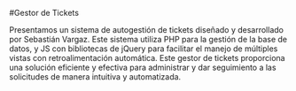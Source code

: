 #Gestor de Tickets

Presentamos un sistema de autogestión de tickets diseñado y desarrollado por Sebastián Vargaz. Este sistema utiliza PHP para la gestión de la base de datos, y JS con bibliotecas de jQuery para facilitar el manejo de múltiples vistas con retroalimentación automática. Este gestor de tickets proporciona una solución eficiente y efectiva para administrar y dar seguimiento a las solicitudes de manera intuitiva y automatizada.

